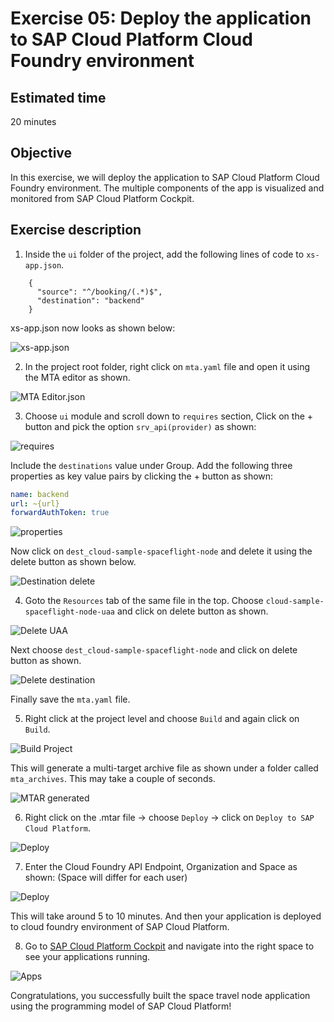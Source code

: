 # Exercise 05: Deploy the application to SAP Cloud Platform Cloud Foundry environment

## Estimated time

20 minutes

## Objective

In this exercise, we will deploy the application to SAP Cloud Platform Cloud Foundry environment. The multiple components of the app is visualized and monitored from SAP Cloud Platform Cockpit.

## Exercise description


1. Inside the `ui` folder of the project, add the following lines of code to `xs-app.json`.
```,
    {
      "source": "^/booking/(.*)$",
      "destination": "backend"
    }
```
xs-app.json now looks as shown below:

![xs-app.json](./images/xsapp.png?raw=true)

2. In the project root folder, right click on `mta.yaml` file and open it using the MTA editor as shown.

![MTA Editor.json](./images/mta_editor.png?raw=true)

3. Choose `ui` module and scroll down to `requires` section, Click on the + button and pick the option `srv_api(provider)` as shown:

![requires](./images/srv_api.png?raw=true)

Include the `destinations` value under Group. Add the following three properties as key value pairs by clicking the + button as shown:
```yaml
name: backend
url: ~{url}
forwardAuthToken: true
```
![properties](./images/properties.png?raw=true)

Now click on `dest_cloud-sample-spaceflight-node` and delete it using the delete button as shown below.

![Destination delete](./images/destination.png?raw=true)

4. Goto the `Resources` tab of the same file in the top. Choose `cloud-sample-spaceflight-node-uaa` and click on delete button as shown. 

![Delete UAA](./images/delete_uaa.png?raw=true)

Next choose `dest_cloud-sample-spaceflight-node` and click on delete button as shown. 

![Delete destination](./images/delete_dest.png?raw=true)

Finally save the `mta.yaml` file.

5. Right click at the project level and choose `Build` and again click on `Build`. 

![Build Project](./images/build_project.png?raw=true)

This will generate a multi-target archive file as shown under a folder called `mta_archives`. This may take a couple of seconds.

![MTAR generated](./images/generate_mtar.png?raw=true)

6. Right click on the .mtar file -> choose `Deploy` -> click on `Deploy to SAP Cloud Platform`.

![Deploy](./images/deploy.png?raw=true)

7. Enter the Cloud Foundry API Endpoint, Organization and Space as shown: (Space will differ for each user)

![Deploy](./images/cf_org_space.png?raw=true)

This will take around 5 to 10 minutes. And then your application is deployed to cloud foundry environment of SAP Cloud Platform.

8. Go to [SAP Cloud Platform Cockpit](https://account.hana.ondemand.com/) and navigate into the right space to see your applications running. 

![Apps](./images/apps.png?raw=true)

Congratulations, you successfully built the space travel node application using the programming model of SAP Cloud Platform!

